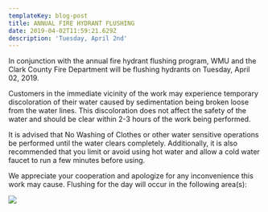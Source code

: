 ```yaml
---
templateKey: blog-post
title: ANNUAL FIRE HYDRANT FLUSHING
date: 2019-04-02T11:59:21.629Z
description: 'Tuesday, April 2nd'
---
```

In conjunction with the annual fire hydrant flushing program, WMU and the Clark County Fire Department will be flushing hydrants on Tuesday, April 02, 2019. 

Customers in the immediate vicinity of the work may experience temporary discoloration of their water caused by sedimentation being broken loose from the water lines.  This discoloration does not affect the safety of the water and should be clear within 2-3 hours of the work being performed.  

It is advised that No Washing of Clothes or other water sensitive operations be performed until the water clears completely.  Additionally, it is also recommended that you limit or avoid using hot water and allow a cold water faucet to run a few minutes before using.  

We appreciate your cooperation and apologize for any inconvenience this work may cause.  Flushing for the day will occur in the following area(s):

![](/img/april-2-flow-schedule.jpg)
